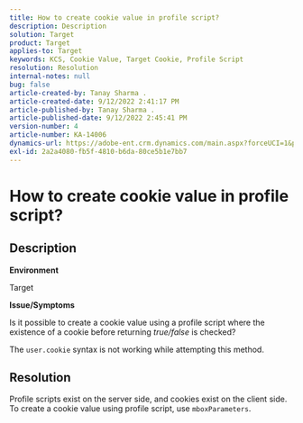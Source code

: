 ```yaml
---
title: How to create cookie value in profile script?
description: Description
solution: Target
product: Target
applies-to: Target
keywords: KCS, Cookie Value, Target Cookie, Profile Script
resolution: Resolution
internal-notes: null
bug: false
article-created-by: Tanay Sharma .
article-created-date: 9/12/2022 2:41:17 PM
article-published-by: Tanay Sharma .
article-published-date: 9/12/2022 2:45:41 PM
version-number: 4
article-number: KA-14006
dynamics-url: https://adobe-ent.crm.dynamics.com/main.aspx?forceUCI=1&pagetype=entityrecord&etn=knowledgearticle&id=6c943bef-a832-ed11-9db1-002248086735
exl-id: 2a2a4080-fb5f-4810-b6da-80ce5b1e7bb7
---
```

# How to create cookie value in profile script?

## Description


<b>Environment</b>

Target



<b>Issue/Symptoms</b>

Is it possible to create a cookie value using a profile script where the existence of a cookie before returning *true/false* is checked?

The `user.cookie` syntax is not working while attempting this method.


## Resolution


Profile scripts exist on the server side, and cookies exist on the client side. To create a cookie value using profile script, use `mboxParameters`.
